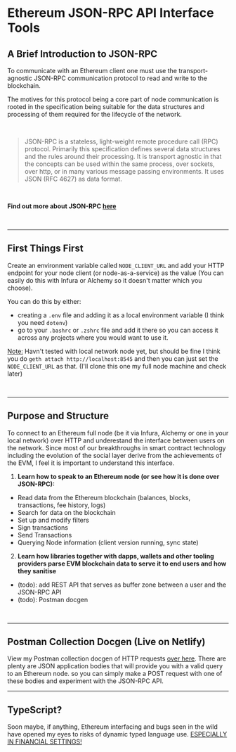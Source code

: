 # Ethereum JSON-RPC API Interface Tools

## A Brief Introduction to JSON-RPC

To communicate with an Ethereum client one must use the transport-agnostic JSON-RPC communication protocol to read and write to the blockchain.

The motives for this protocol being a core part of node communication is rooted in the specification being suitable for the data structures and processing of them required for the lifecycle of the network.

<br>

> JSON-RPC is a stateless, light-weight remote procedure call (RPC) protocol. Primarily this specification defines several data structures and the rules around their processing. It is transport agnostic in that the concepts can be used within the same process, over sockets, over http, or in many various message passing environments. It uses JSON (RFC 4627) as data format.

<br>

<b>Find out more about JSON-RPC [here](https://www.jsonrpc.org/specification)</b>

<br>

---

## First Things First

Create an environment variable called `NODE_CLIENT_URL` and add your HTTP endpoint for your node client (or node-as-a-service) as the value (You can easily do this with Infura or Alchemy so it doesn't matter which you choose).

You can do this by either:

- creating a `.env` file and adding it as a local environment variable (I think you need `dotenv`)
- go to your `.bashrc` or `.zshrc` file and add it there so you can access it across any projects where you would want to use it.

<u>Note:</u> Havn't tested with local network node yet, but should be fine I think you do `geth attach http://localhost:8545` and then you can just set the `NODE_CLIENT_URL` as that. (I'll clone this one my full node machine and check later)

<br>

---

## Purpose and Structure

To connect to an Ethereum full node (be it via Infura, Alchemy or one in your local network) over HTTP and underestand the interface between users on the network. Since most of our breakthroughs in smart contract technology including the evolution of the social layer derive from the achievements of the EVM, I feel it is important to understand this interface.

1. <b>Learn how to speak to an Ethereum node (or see how it is done over JSON-RPC):</b>

- Read data from the Ethereum blockchain (balances, blocks, transactions, fee history, logs)
- Search for data on the blockchain
- Set up and modify filters
- Sign transactions
- Send Transactions
- Querying Node information (client version running, sync state)

2. <b>Learn how libraries together with dapps, wallets and other tooling providers parse EVM blockchain data to serve it to end users and how they sanitise </b>

- (todo): add REST API that serves as buffer zone between a user and the JSON-RPC API
- (todo): Postman docgen

<br>

---

## Postman Collection Docgen (Live on Netlify)

View my Postman collection docgen of HTTP requests [over here](https://ethereum-json-rpc.netlify.app/). There are plenty are JSON application bodies that will provide you with a valid query to an Ethereum node. so you can simply make a POST request with one of these bodies and experiment with the JSON-RPC API.

---

## TypeScript?

Soon maybe, if anything, Ethereum interfacing and bugs seen in the wild have opened my eyes to risks of dynamic typed language use. <u>ESPECIALLY IN FINANCIAL SETTINGS!</u>
